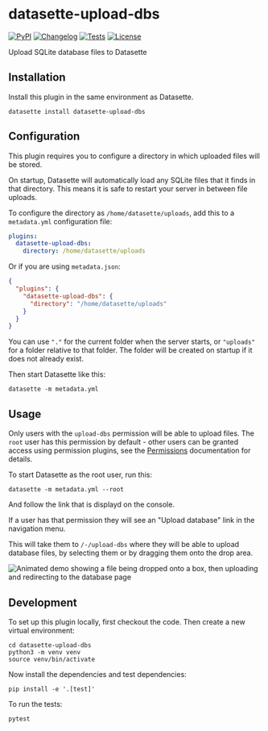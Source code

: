 # datasette-upload-dbs

[![PyPI](https://img.shields.io/pypi/v/datasette-upload-dbs.svg)](https://pypi.org/project/datasette-upload-dbs/)
[![Changelog](https://img.shields.io/github/v/release/simonw/datasette-upload-dbs?include_prereleases&label=changelog)](https://github.com/simonw/datasette-upload-dbs/releases)
[![Tests](https://github.com/simonw/datasette-upload-dbs/workflows/Test/badge.svg)](https://github.com/simonw/datasette-upload-dbs/actions?query=workflow%3ATest)
[![License](https://img.shields.io/badge/license-Apache%202.0-blue.svg)](https://github.com/simonw/datasette-upload-dbs/blob/main/LICENSE)

Upload SQLite database files to Datasette

## Installation

Install this plugin in the same environment as Datasette.

    datasette install datasette-upload-dbs

## Configuration

This plugin requires you to configure a directory in which uploaded files will be stored.

On startup, Datasette will automatically load any SQLite files that it finds in that directory. This means it is safe to restart your server in between file uploads.

To configure the directory as `/home/datasette/uploads`, add this to a `metadata.yml` configuration file:

```yaml
plugins:
  datasette-upload-dbs:
    directory: /home/datasette/uploads
```

Or if you are using `metadata.json`:

```json
{
  "plugins": {
    "datasette-upload-dbs": {
      "directory": "/home/datasette/uploads"
    }
  }
}
```
You can use `"."` for the current folder when the server starts, or `"uploads"` for a folder relative to that folder. The folder will be created on startup if it does not already exist.

Then start Datasette like this:

    datasette -m metadata.yml

## Usage

Only users with the `upload-dbs` permission will be able to upload files. The `root` user has this permission by default - other users can be granted access using permission plugins, see the [Permissions](https://docs.datasette.io/en/stable/authentication.html#permissions) documentation for details.

To start Datasette as the root user, run this:

    datasette -m metadata.yml --root

And follow the link that is displayd on the console.

If a user has that permission they will see an "Upload database" link in the navigation menu.

This will take them to `/-/upload-dbs` where they will be able to upload database files, by selecting them or by dragging them onto the drop area.

![Animated demo showing a file being dropped onto a box, then uploading and redirecting to the database page](upload-demo.gif)

## Development

To set up this plugin locally, first checkout the code. Then create a new virtual environment:

    cd datasette-upload-dbs
    python3 -m venv venv
    source venv/bin/activate

Now install the dependencies and test dependencies:

    pip install -e '.[test]'

To run the tests:

    pytest

